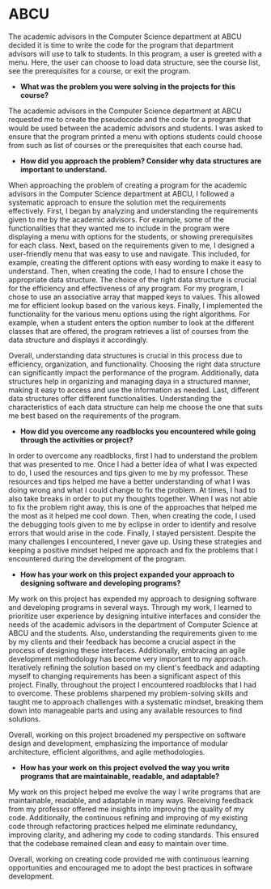 # ABCU
The academic advisors in the Computer Science department at ABCU decided it is time to write the code for the program that department advisors will use to talk to students. In this program, a user is greeted with a menu. Here, the user can choose to load data structure, see the course list, see the prerequisites for a course, or exit the program.

- **What was the problem you were solving in the projects for this course?**

The academic advisors in the Computer Science department at ABCU requested me to create the pseudocode and the code for a program that would be used between the academic advisors and students. I was asked to ensure that the program printed a menu with options students could choose from such as list of courses or the prerequisites that each course had. 

- **How did you approach the problem? Consider why data structures are important to understand.**

When approaching the problem of creating a program for the academic advisors in the Computer Science department at ABCU, I followed a systematic approach to ensure the solution met the requirements effectively. First, I began by analyzing and understanding the requirements given to me by the academic advisors. For example, some of the functionalities that they wanted me to include in the program were displaying a menu with options for the students, or showing prerequisites for each class. Next, based on the requirements given to me, I designed a user-friendly menu that was easy to use and navigate. This included, for example, creating the different options with easy wording to make it easy to understand. Then, when creating the code, I had to ensure I chose the appropriate data structure. The choice of the right data structure is crucial for the efficiency and effectiveness of any program. For my program, I chose to use an associative array that mapped keys to values. This allowed me for efficient lookup based on the various keys. Finally, I implemented the functionality for the various menu options using the right algorithms. For example, when a student enters the option number to look at the different classes that are offered, the program retrieves a list of courses from the data structure and displays it accordingly. 

Overall, understanding data structures is crucial in this process due to efficiency, organization, and functionality. Choosing the right data structure can significantly impact the performance of the program. Additionally, data structures help in organizing and managing daya in a structured manner, making it easy to access and use the information as needed. Last, different data structures offer different functionalities. Understanding the characteristics of each data structure can help me choose the one that suits me best based on the requirements of the program. 

- **How did you overcome any roadblocks you encountered while going through the activities or project?**

In order to overcome any roadblocks, first I had to understand the problem that was presented to me. Once I had a better idea of what I was expected to do, I used the resources and tips given to me by my professor. These resources and tips helped me have a better understanding of what I was doing wrong and what I could change to fix the problem. At times, I had to also take breaks in order to put my thoughts together. When I was not able to fix the problem right away, this is one of the approaches that helped me the most as it helped me cool down. Then, when creating the code, I used the debugging tools given to me by eclipse in order to identify and resolve errors that would arise in the code. Finally, I stayed persistent. Despite the many challenges I encountered, I never gave up. Using these strategies and keeping a positive mindset helped me approach and fix the problems that I encountered during the development of the program. 

- **How has your work on this project expanded your approach to designing software and developing programs?**

My work on this project has expended my approach to designing software and developing programs in several ways. Through my work, I learned to prioritize user experience by designing intuitive interfaces and consider the needs of the academic advisors in the department of Computer Science at ABCU and the students. Also, understanding the requirements given to me by my clients and their feedback has become a crucial aspect in the process of designing these interfaces. Additionally, embracing an agile development methodology has become very important to my approach. Iteratively refining the solution based on my client's feedback and adapting myself to changing requirements has been a significant aspect of this project. Finally, throughout the project I encountered roadblocks that I had to overcome. These problems sharpened my problem-solving skills and taught me to approach challenges with a systematic mindset, breaking them down into manageable parts and using any available resources to find solutions. 

Overall, working on this project broadened my perspective on software design and development, emphasizing the importance of modular architecture, efficient algorithms, and agile methodologies. 

- **How has your work on this project evolved the way you write programs that are maintainable, readable, and adaptable?**

My work on this project helped me evolve the way I write programs that are maintainable, readable, and adaptable in many ways. Receiving feedback from my professor offered me insights into improving the quality of my code. Additionally, the continuous refining and improving of my existing code through refactoring practices helped me eliminate redundancy, improving clarity, and adhering my code to coding standards. This ensured that the codebase remained clean and easy to maintain over time.

Overall, working on creating code provided me with continuous learning opportunities and encouraged me to adopt the best practices in software development.
